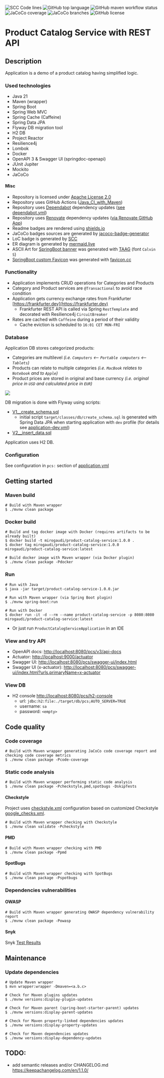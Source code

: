 ![SCC Code lines](https://sloc.xyz/github/mirogaudi/product-catalog-service/?category=code)
![GitHub top language](https://img.shields.io/github/languages/top/mirogaudi/product-catalog-service)
![GitHub maven workflow status](https://img.shields.io/github/actions/workflow/status/mirogaudi/product-catalog-service/maven.yml?branch=master)
![JaCoCo coverage](https://img.shields.io/endpoint?url=https://raw.githubusercontent.com/mirogaudi/product-catalog-service/master/.github/badges/jacoco.json)
![JaCoCo branches](https://img.shields.io/endpoint?url=https://raw.githubusercontent.com/mirogaudi/product-catalog-service/master/.github/badges/branches.json)
![GitHub license](https://img.shields.io/github/license/mirogaudi/product-catalog-service)

# Product Catalog Service with REST API

## Description

Application is a demo of a product catalog having simplified logic.

### Used technologies

- Java 21
- Maven (wrapper)
- Spring Boot
- Spring Web MVC
- Spring Cache (Caffeine)
- Spring Data JPA
- Flyway DB migration tool
- H2 DB
- Project Reactor
- Resilience4j
- Lombok
- Docker
- OpenAPI 3 & Swagger UI (springdoc-openapi)
- JUnit Jupiter
- Mockito
- JaCoCo

#### Misc

- Repository is licensed under [Apache License 2.0](https://www.apache.org/licenses/LICENSE-2.0.html)
- Repository uses GitHub Actions ([Java_CI_with_Maven](.github/workflows/maven.yml))
- Repository uses [Dependabot](https://github.com/dependabot) dependency
  updates ([see dependabot.yml](.github/dependabot.yml))
- Repository uses [Renovate](https://github.com/renovatebot/renovate) dependency updates ([via Renovate
  GitHub App](https://github.com/apps/renovate))
- Readme badges are rendered using [shields.io](https://github.com/badges/shields)
- JaCoCo badges sources are generated by [jacoco-badge-generator](https://github.com/cicirello/jacoco-badge-generator)
- LoC badge is generated by [SCC](https://github.com/boyter/scc)
- ER diagram is generated by [mermaid.live](https://mermaid.live)
- ASCII Art for [SpringBoot banner](src/main/resources/banner.txt) was generated
  with [TAAG](http://patorjk.com/software/taag) (font `Calvin S`)
- [SpringBoot custom Favicon](src/main/resources/static/favicon.ico) was generated
  with [favicon.cc](https://www.favicon.cc)

### Functionality

- Application implements CRUD operations for Categories and Products
- Category and Product services are `@Transactional` to avoid race condition
- Application gets currency exchange rates from Frankfurter [https://frankfurter.dev](https://frankfurter.dev)
    - Frankfurter REST API is called via Spring `RestTemplate` and decorated with Resilience4j `CircuitBreaker`
- Rates are cached with `Caffeine` during a period of their validity
    - Cache eviction is scheduled to `16:01 CET MON-FRI`

### Database

Application DB stores categorized products:

- Categories are multilevel *(i.e. `Computers` <-- `Portable computers` <-- `Tablets`)*
- Products can relate to multiple categories *(i.e. `MacBook` relates to `Notebook` and to `Apple`)*
- Product prices are stored in original and base currency *(i.e. original price in `USD` and calculated price in `EUR`)*

[![](https://mermaid.ink/img/pako:eNqtUs1ugzAMfhUr5_YFOG-79DJp10jITTyIBAkyySQEvPsCbVoYjF2Wm-3vxz_phXKaRCaIXwwWjLW08HgKPRWOO-iXWYCrKYz1YDS8X9aVL2RVIoPFmnY5DTJZnxu9rI7SLsOGnQ7K_4drqjieyFjlKnBsQHVrmA01sVFPWBOjX6SOFTbE_dnyP1abYHHYt8suIglsIT8cH07DAOczuOGZyUCKEtv7UaQ4ovWb1ie2ctajsW0qtmuRdMlDjStVzhYteJdMDc064iTiUms0On7QeU9S-JLijcXE0_SJoZrbHiM0NDqyX7XxjkXmOdBJYPDuo7MqxTfM_affkuM3QcjoYg)](https://mermaid.live/edit#pako:eNqtUs1ugzAMfhUr5_YFOG-79DJp10jITTyIBAkyySQEvPsCbVoYjF2Wm-3vxz_phXKaRCaIXwwWjLW08HgKPRWOO-iXWYCrKYz1YDS8X9aVL2RVIoPFmnY5DTJZnxu9rI7SLsOGnQ7K_4drqjieyFjlKnBsQHVrmA01sVFPWBOjX6SOFTbE_dnyP1abYHHYt8suIglsIT8cH07DAOczuOGZyUCKEtv7UaQ4ovWb1ie2ctajsW0qtmuRdMlDjStVzhYteJdMDc064iTiUms0On7QeU9S-JLijcXE0_SJoZrbHiM0NDqyX7XxjkXmOdBJYPDuo7MqxTfM_affkuM3QcjoYg)

DB migration is done with Flyway using scripts:

- [V1__create_schema.sql](src/main/resources/db/migration/V1__create_schema.sql)
    - initial script `target/classes/db/create_schema.sql` is generated with Spring Data JPA when starting
      application with `dev` profile (for details see [application-dev.yml](src/main/resources/application-dev.yml))
- [V2__insert_data.sql](src/main/resources/db/migration/V2__insert_data.sql)

Application uses H2 DB.

### Configuration

See configuration in `pcs:` section of [application.yml](src/main/resources/application.yml)

## Getting started

### Maven build

```shell
# Build with Maven wrapper
$ ./mvnw clean package
```

### Docker build

```shell
# Build and tag docker image with Docker (requires artifacts to be already built)
$ docker build -t mirogaudi/product-catalog-service:1.0.0 .
$ docker tag mirogaudi/product-catalog-service:1.0.0 mirogaudi/product-catalog-service:latest

# Build docker image with Maven wrapper (via Docker plugin)
$ ./mvnw clean package -Pdocker
```

### Run

```shell
# Run with Java
$ java -jar target/product-catalog-service-1.0.0.jar

# Run with Maven wrapper (via Spring Boot plugin)
$ ./mvnw spring-boot:run

# Run with Docker
$ docker run -it -d --rm --name product-catalog-service -p 8080:8080 mirogaudi/product-catalog-service:latest
```

- Or just run `ProductCatalogServiceApplication` in an IDE

### View and try API

- OpenAPI docs: [http://localhost:8080/pcs/v3/api-docs](http://localhost:8080/pcs/v3/api-docs)
- Actuator: [http://localhost:9000/actuator](http://localhost:9000/actuator)
- Swagger UI: [http://localhost:8080/pcs/swagger-ui/index.html](http://localhost:8080/pcs/swagger-ui/index.html)
- Swagger UI (x-actuator): [http://localhost:8080/pcs/swagger-ui/index.html?urls.primaryName=x-actuator](http://localhost:8080/pcs/swagger-ui/index.html?urls.primaryName=x-actuator)

### View DB

- H2 console [http://localhost:8080/pcs/h2-console](http://localhost:8080/pcs/h2-console)
    - url: `jdbc:h2:file:./target/db/pcs;AUTO_SERVER=TRUE`
    - username: `sa`
    - password: `<empty>`

## Code quality

### Code coverage

```shell
# Build with Maven wrapper generating JaCoCo code coverage report and checking code coverage metrics
$ ./mvnw clean package -Pcode-coverage
```

### Static code analysis

```shell
# Build with Maven wrapper performing static code analysis
$ ./mvnw clean package -Pcheckstyle,pmd,spotbugs -DskipTests
```

#### Checkstyle

Project uses [checkstyle.xml](checkstyle.xml) configuration based on customized
Checkstyle [google_checks.xml](https://github.com/checkstyle/checkstyle/blob/master/src/main/resources/google_checks.xml).

```shell
# Build with Maven wrapper checking with Checkstyle
$ ./mvnw clean validate -Pcheckstyle
```

#### PMD

```shell
# Build with Maven wrapper checking with PMD
$ ./mvnw clean package -Ppmd
```

#### SpotBugs

```shell
# Build with Maven wrapper checking with SpotBugs
$ ./mvnw clean package -Pspotbugs
```

### Dependencies vulnerabilities

#### OWASP

```shell
# Build with Maven wrapper generating OWASP dependency vulnerability report
$ ./mvnw clean package -Powasp
```

#### Snyk

Snyk [Test Results](https://snyk.io/test/github/mirogaudi/product-catalog-service)

## Maintenance

### Update dependencies

```shell
# Update Maven wrapper
$ mvn wrapper:wrapper -Dmaven=<a.b.c>

# Check for Maven plugins updates
$ ./mvnw versions:display-plugin-updates

# Check for Maven parent (spring-boot-starter-parent) updates
$ ./mvnw versions:display-parent-updates

# Check for Maven property-linked dependencies updates
$ ./mvnw versions:display-property-updates

# Check for Maven dependencies updates
$ ./mvnw versions:display-dependency-updates
```

## TODO:

- add semantic releases and/or CHANGELOG.md https://keepachangelog.com/en/1.1.0/
